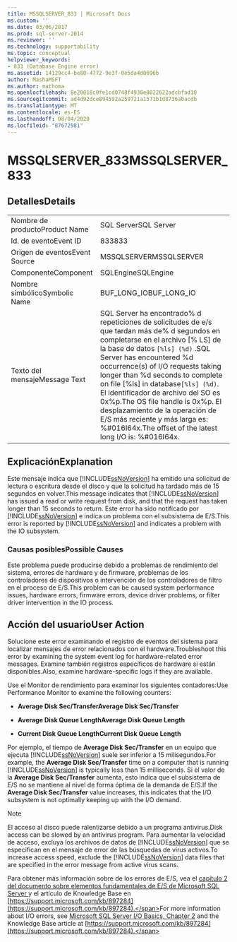 ```yaml
---
title: MSSQLSERVER_833 | Microsoft Docs
ms.custom: ''
ms.date: 03/06/2017
ms.prod: sql-server-2014
ms.reviewer: ''
ms.technology: supportability
ms.topic: conceptual
helpviewer_keywords:
- 833 (Database Engine error)
ms.assetid: 14129cc4-be80-4772-9e3f-0e5da4d0696b
author: MashaMSFT
ms.author: mathoma
ms.openlocfilehash: 8e20018c0fe1cd0748f4930e0022622adcbfad10
ms.sourcegitcommit: ad4d92dce894592a259721a1571b1d8736abacdb
ms.translationtype: MT
ms.contentlocale: es-ES
ms.lasthandoff: 08/04/2020
ms.locfileid: "87672981"
---
```

# <a name="mssqlserver_833"></a><span data-ttu-id="93dec-102">MSSQLSERVER_833</span><span class="sxs-lookup"><span data-stu-id="93dec-102">MSSQLSERVER_833</span></span>
    
## <a name="details"></a><span data-ttu-id="93dec-103">Detalles</span><span class="sxs-lookup"><span data-stu-id="93dec-103">Details</span></span>  
  
|||  
|-|-|  
|<span data-ttu-id="93dec-104">Nombre de producto</span><span class="sxs-lookup"><span data-stu-id="93dec-104">Product Name</span></span>|<span data-ttu-id="93dec-105">SQL Server</span><span class="sxs-lookup"><span data-stu-id="93dec-105">SQL Server</span></span>|  
|<span data-ttu-id="93dec-106">Id. de evento</span><span class="sxs-lookup"><span data-stu-id="93dec-106">Event ID</span></span>|<span data-ttu-id="93dec-107">833</span><span class="sxs-lookup"><span data-stu-id="93dec-107">833</span></span>|  
|<span data-ttu-id="93dec-108">Origen de eventos</span><span class="sxs-lookup"><span data-stu-id="93dec-108">Event Source</span></span>|<span data-ttu-id="93dec-109">MSSQLSERVER</span><span class="sxs-lookup"><span data-stu-id="93dec-109">MSSQLSERVER</span></span>|  
|<span data-ttu-id="93dec-110">Componente</span><span class="sxs-lookup"><span data-stu-id="93dec-110">Component</span></span>|<span data-ttu-id="93dec-111">SQLEngine</span><span class="sxs-lookup"><span data-stu-id="93dec-111">SQLEngine</span></span>|  
|<span data-ttu-id="93dec-112">Nombre simbólico</span><span class="sxs-lookup"><span data-stu-id="93dec-112">Symbolic Name</span></span>|<span data-ttu-id="93dec-113">BUF_LONG_IO</span><span class="sxs-lookup"><span data-stu-id="93dec-113">BUF_LONG_IO</span></span>|  
|<span data-ttu-id="93dec-114">Texto del mensaje</span><span class="sxs-lookup"><span data-stu-id="93dec-114">Message Text</span></span>|<span data-ttu-id="93dec-115">SQL Server ha encontrado% d repeticiones de solicitudes de e/s que tardan más de% d segundos en completarse en el archivo [% LS] de la base de datos `[%ls] (%d)` .</span><span class="sxs-lookup"><span data-stu-id="93dec-115">SQL Server has encountered %d occurrence(s) of I/O requests taking longer than %d seconds to complete on file [%ls] in database`[%ls] (%d)`.</span></span>  <span data-ttu-id="93dec-116">El identificador de archivo del SO es 0x%p.</span><span class="sxs-lookup"><span data-stu-id="93dec-116">The OS file handle is 0x%p.</span></span>  <span data-ttu-id="93dec-117">El desplazamiento de la operación de E/S más reciente y más larga es: %#016I64x.</span><span class="sxs-lookup"><span data-stu-id="93dec-117">The offset of the latest long I/O is: %#016I64x.</span></span>|  
  
## <a name="explanation"></a><span data-ttu-id="93dec-118">Explicación</span><span class="sxs-lookup"><span data-stu-id="93dec-118">Explanation</span></span>  
 <span data-ttu-id="93dec-119">Este mensaje indica que [!INCLUDE[ssNoVersion](../../includes/ssnoversion-md.md)] ha emitido una solicitud de lectura o escritura desde el disco y que la solicitud ha tardado más de 15 segundos en volver.</span><span class="sxs-lookup"><span data-stu-id="93dec-119">This message indicates that [!INCLUDE[ssNoVersion](../../includes/ssnoversion-md.md)] has issued a read or write request from disk, and that the request has taken longer than 15 seconds to return.</span></span> <span data-ttu-id="93dec-120">Este error ha sido notificado por [!INCLUDE[ssNoVersion](../../includes/ssnoversion-md.md)] e indica un problema con el subsistema de E/S.</span><span class="sxs-lookup"><span data-stu-id="93dec-120">This error is reported by [!INCLUDE[ssNoVersion](../../includes/ssnoversion-md.md)] and indicates a problem with the IO subsystem.</span></span>  
  
### <a name="possible-causes"></a><span data-ttu-id="93dec-121">Causas posibles</span><span class="sxs-lookup"><span data-stu-id="93dec-121">Possible Causes</span></span>  
 <span data-ttu-id="93dec-122">Este problema puede producirse debido a problemas de rendimiento del sistema, errores de hardware y de firmware, problemas de los controladores de dispositivos o intervención de los controladores de filtro en el proceso de E/S.</span><span class="sxs-lookup"><span data-stu-id="93dec-122">This problem can be caused system performance issues, hardware errors, firmware errors, device driver problems, or filter driver intervention in the IO process.</span></span>  
  
## <a name="user-action"></a><span data-ttu-id="93dec-123">Acción del usuario</span><span class="sxs-lookup"><span data-stu-id="93dec-123">User Action</span></span>  
 <span data-ttu-id="93dec-124">Solucione este error examinando el registro de eventos del sistema para localizar mensajes de error relacionados con el hardware.</span><span class="sxs-lookup"><span data-stu-id="93dec-124">Troubleshoot this error by examining the system event log for hardware-related error messages.</span></span> <span data-ttu-id="93dec-125">Examine también registros específicos de hardware si están disponibles.</span><span class="sxs-lookup"><span data-stu-id="93dec-125">Also, examine hardware-specific logs if they are available.</span></span>  
  
 <span data-ttu-id="93dec-126">Use el Monitor de rendimiento para examinar los siguientes contadores:</span><span class="sxs-lookup"><span data-stu-id="93dec-126">Use Performance Monitor to examine the following counters:</span></span>  
  
-   <span data-ttu-id="93dec-127">**Average Disk Sec/Transfer**</span><span class="sxs-lookup"><span data-stu-id="93dec-127">**Average Disk Sec/Transfer**</span></span>  
  
-   <span data-ttu-id="93dec-128">**Average Disk Queue Length**</span><span class="sxs-lookup"><span data-stu-id="93dec-128">**Average Disk Queue Length**</span></span>  
  
-   <span data-ttu-id="93dec-129">**Current Disk Queue Length**</span><span class="sxs-lookup"><span data-stu-id="93dec-129">**Current Disk Queue Length**</span></span>  
  
 <span data-ttu-id="93dec-130">Por ejemplo, el tiempo de **Average Disk Sec/Transfer** en un equipo que ejecuta [!INCLUDE[ssNoVersion](../../includes/ssnoversion-md.md)] suele ser inferior a 15 milisegundos.</span><span class="sxs-lookup"><span data-stu-id="93dec-130">For example, the **Average Disk Sec/Transfer** time on a computer that is running [!INCLUDE[ssNoVersion](../../includes/ssnoversion-md.md)] is typically less than 15 milliseconds.</span></span> <span data-ttu-id="93dec-131">Si el valor de la **Average Disk Sec/Transfer** aumenta, esto indica que el subsistema de E/S no se mantiene al nivel de forma óptima de la demanda de E/S.</span><span class="sxs-lookup"><span data-stu-id="93dec-131">If the **Average Disk Sec/Transfer** value increases, this indicates that the I/O subsystem is not optimally keeping up with the I/O demand.</span></span>  
  
> [!NOTE]  
>  <span data-ttu-id="93dec-132">El acceso al disco puede ralentizarse debido a un programa antivirus.</span><span class="sxs-lookup"><span data-stu-id="93dec-132">Disk access can be slowed by an antivirus program.</span></span> <span data-ttu-id="93dec-133">Para aumentar la velocidad de acceso, excluya los archivos de datos de [!INCLUDE[ssNoVersion](../../includes/ssnoversion-md.md)] que se especifican en el mensaje de error de las búsquedas de virus activos.</span><span class="sxs-lookup"><span data-stu-id="93dec-133">To increase access speed, exclude the [!INCLUDE[ssNoVersion](../../includes/ssnoversion-md.md)] data files that are specified in the error message from active virus scans.</span></span>  
  
 <span data-ttu-id="93dec-134">Para obtener más información sobre de los errores de E/S, vea el [capítulo 2 del documento sobre elementos fundamentales de E/S de Microsoft SQL Server ](/previous-versions/sql/sql-server-2005/administrator/cc917726(v=technet.10)) y el artículo de Knowledge Base en [https://support.microsoft.com/kb/897284](https://support.microsoft.com/kb/897284).</span><span class="sxs-lookup"><span data-stu-id="93dec-134">For more information about I/O errors, see [Microsoft SQL Server I/O Basics, Chapter 2](/previous-versions/sql/sql-server-2005/administrator/cc917726(v=technet.10)) and the Knowledge Base article at [https://support.microsoft.com/kb/897284](https://support.microsoft.com/kb/897284).</span></span>  
  
  
